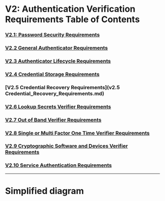 

# V2: Authentication Verification Requirements Table of Contents

### [V2.1: Password Security Requirements](v2.1%2520Password_Security_Requirements.md)
### [V2.2 General Authenticator Requirements](v2.2%2520General_Authenticator_Requirements.md)
### [V2.3 Authenticator Lifecycle Requirements](v2.3%2520Authenticator_Lifecycle_Requirements.md)
### [V2.4 Credential Storage Requirements](v2.4%2520Credential_Storage_Requirements.md)
### [V2.5 Credential Recovery Requirements](v2.5 Credential_Recovery_Requirements.md)
### [V2.6 Lookup Secrets Verifier Requirements](v2.6%2520Lookup_Secrets_Verifier_Requirements.md)
### [V2.7 Out of Band Verifier Requirements](v2.7%2520Outt_Of_Band_Verifier_Requirements.md)
### [V2.8 Single or Multi Factor One Time Verifier Requirements](v2.8%2520Password_Security_Requirements.md)
### [V2.9 Cryptographic Software and Devices Verifier  Requirements](v2.9%2520Cryptographic_Software_Verifier_Requirements.md)
### [V2.10 Service Authentication Requirements](v2.1%2520Service_Authentication_Requirements.md)


---
# Simplified diagram
